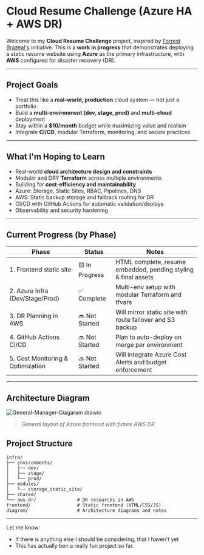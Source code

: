 # Cloud Resume Challenge (Azure HA + AWS DR) 

Welcome to my **Cloud Resume Challenge** project, inspired by [Forrest Brazeal's](https://cloudresumechallenge.dev/) initiative. This is a **work in progress** that demonstrates deploying a static resume website using **Azure** as the primary infrastructure, with **AWS** configured for disaster recovery (DR).

---

## Project Goals

- Treat this like a **real-world, production** cloud system — not just a portfolio
- Build a **multi-environment (dev, stage, prod)** and **multi-cloud** deployment
- Stay within a **$10/month** budget while maximizing value and realism
- Integrate **CI/CD**, modular Terraform, monitoring, and secure practices

---

## What I'm Hoping to Learn

- Real-world **cloud architecture design and constraints**
- Modular and DRY **Terraform** across multiple environments
- Building for **cost-efficiency and maintainability**
- Azure: Storage, Static Sites, RBAC, Pipelines, DNS
- AWS: Static backup storage and fallback routing for DR
- CI/CD with GitHub Actions for automatic validation/deploys
- Observability and security hardening

---

## Current Progress (by Phase)

| Phase                            | Status        | Notes                                                                |
|----------------------------------|---------------|----------------------------------------------------------------------|
| 1. Frontend static site          | 🟨 In Progress | HTML complete, resume embedded, pending styling & final assets       |
| 2. Azure Infra (Dev/Stage/Prod)  | ✅ Complete    | Multi-env setup with modular Terraform and tfvars                    |
| 3. DR Planning in AWS            | 🔜 Not Started | Will mirror static site with route failover and S3 backup            |
| 4. GitHub Actions CI/CD          | 🔜 Not Started | Plan to auto-deploy on merge per environment                         |
| 5. Cost Monitoring & Optimization| 🔜 Not Started | Will integrate Azure Cost Alerts and budget enforcement              |

---

## Architecture Diagram

![General-Manager-Diagaram drawio](https://github.com/user-attachments/assets/2945ab43-8740-4203-8627-fced4884bc30)

> _General layout of Azure frontend with future AWS DR_

## Project Structure

```text
infra/
├── environments/
│   ├── dev/
│   ├── stage/
│   └── prod/
├── modules/
│   └── storage_static_site/
├── shared/
└── aws-dr/               # DR resources in AWS
frontend/                 # Static frontend (HTML/CSS/JS)
diagram/                  # Architecture diagrams and notes
```  

---

Let me know:
- If there is anything else I should be considering, that I haven't yet
- This has actually ben a really fun project so far.
